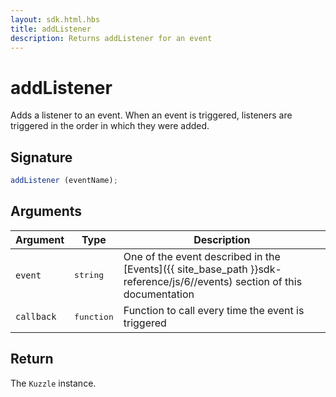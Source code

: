 ```yaml
---
layout: sdk.html.hbs
title: addListener
description: Returns addListener for an event
---
```


# addListener

Adds a listener to an event.
When an event is triggered, listeners are triggered in the order in which they were added.

## Signature

```js
addListener (eventName);
```

## Arguments

| Argument   | Type     | Description      |
| ---------- | -------- | -------- |
| `event`    | <pre>string</pre> | One of the event described in the [Events]({{ site_base_path }}sdk-reference/js/6//events) section of this documentation |
| `callback` | <pre>function</pre> | Function to call every time the event is triggered     |

## Return

The `Kuzzle` instance.
